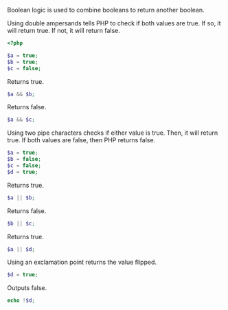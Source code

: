 Boolean logic is used to combine booleans to return another boolean.

Using double ampersands tells PHP to check if both values are true.
If so, it will return true. If not, it will return false.
```php
<?php

$a = true;
$b = true;
$c = false;
```

Returns true.
```php
$a && $b;
```
Returns false.
```php
$a && $c;
```

Using two pipe characters checks if either value is true.
Then, it will return true. If both values are false, then PHP
returns false.
```php
$a = true;
$b = false;
$c = false;
$d = true;
```

Returns true.
```php
$a || $b;
```
Returns false.
```php
$b || $c;
```
Returns true.
```php
$a || $d;
```

Using an exclamation point returns the value flipped.
```php
$d = true;
```

Outputs false.
```php
echo !$d;
```
